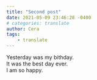 ```yaml
---
title: "Second post"
date: 2021-05-09 23:46:28 -0400
# categories: translate
author: Cera
tags:
    - translate
---
```

Yesterday was my bithday.<br>
It was the best day ever.<br>
I am so happy.
